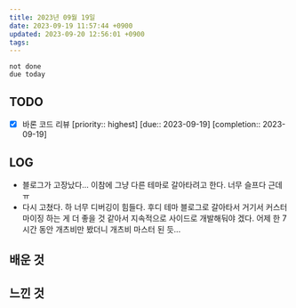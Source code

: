 ```yaml
---
title: 2023년 09월 19일
date: 2023-09-19 11:57:44 +0900
updated: 2023-09-20 12:56:01 +0900
tags: 
---
```


```tasks
not done 
due today
```

## TODO

- [x] 바론 코드 리뷰  [priority:: highest]  [due:: 2023-09-19]  [completion:: 2023-09-19]

## LOG

- 블로그가 고장났다... 이참에 그냥 다른 테마로 갈아타려고 한다. 너무 슬프다 근데 ㅠ
- 다시 고쳤다. 하 너무 디버깅이 힘들다. 후디 테마 블로그로 갈아타서 거기서 커스터마이징 하는 게 더 좋을 것 같아서 지속적으로 사이드로 개발해둬야 겠다. 어제 한 7시간 동안 개츠비만 봤더니 개츠비 마스터 된 듯...

## 배운 것

## 느낀 것
